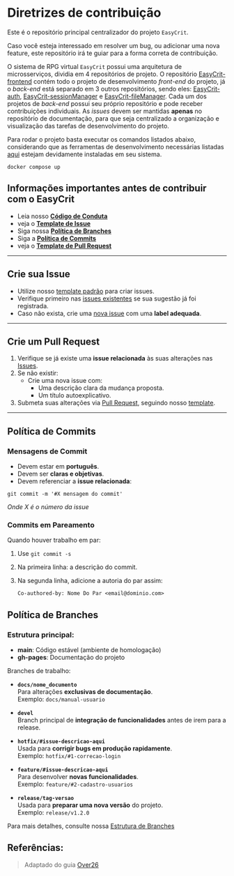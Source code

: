 # Diretrizes de contribuição
Este é o repositório principal centralizador do projeto ```EasyCrit```.

Caso você esteja interessado em resolver um bug, ou adicionar uma nova feature, este repositório irá te guiar para a forma correta de contribuição.

O sistema de RPG virtual ```EasyCrit``` possui uma arquitetura de microsserviços, dividia em 4 repositórios de projeto. O repositório [EasyCrit-frontend](https://github.com/fga-eps-mds/2025.1-EasyCrit-frontend) contém todo o projeto de desenvolvimento _front-end_ do projeto, já o _back-end_ está separado em 3 outros repositórios, sendo eles: [EasyCrit-auth](https://github.com/fga-eps-mds/2025.1-EasyCrit-auth), [EasyCrit-sessionManager](https://github.com/fga-eps-mds/2025.1-EasyCrit-sessionManager) e [EasyCrit-fileManager](https://github.com/fga-eps-mds/2025.1-EasyCrit-fileManager). Cada um dos projetos de _back-end_ possui seu próprio repositório e pode receber contribuições individuais. As _issues_ devem ser mantidas **apenas** no repositório de documentação, para que seja centralizado a organização e visualização das tarefas de desenvolvimento do projeto. 

Para rodar o projeto basta executar os comandos listados abaixo, considerando que as ferramentas de desenvolvimento necessárias listadas [aqui]() estejam devidamente instaladas em seu sistema.

```shell
docker compose up
```

## Informações importantes antes de contribuir com o EasyCrit

* Leia nosso [**Código de Conduta**](https://github.com/fga-eps-mds/2025.1-EasyCrit-docs/blob/main/.github/CODE_OF_CONDUCT.md)
* veja o [**Template de Issue**](#crie-sua-issue)
* Siga nossa [**Política de Branches**](#politica-de-branches)
* Siga a [**Política de Commits**](#politica-de-commits)
* veja o [**Template de Pull Request**](#crie-um-pull-request)

---

## Crie sua Issue

- Utilize nosso [template padrão](https://github.com/fga-eps-mds/2025.1-EasyCrit-docs/blob/main/.github/ISSUE_TEMPLATE.md) para criar issues.
- Verifique primeiro nas [issues existentes](https://github.com/fga-eps-mds/2025.1-EasyCrit-docs/issues) se sua sugestão já foi registrada.
- Caso não exista, crie uma [nova issue](https://github.com/fga-eps-mds/2025.1-EasyCrit-docs/issues/new) com uma **label adequada**.

---

## Crie um Pull Request

1. Verifique se já existe uma **issue relacionada** às suas alterações nas [Issues](https://github.com/fga-eps-mds/2025.1-EasyCrit-docs/issues).
2. Se não existir:
   - Crie uma nova issue com:
     - Uma descrição clara da mudança proposta.
     - Um título autoexplicativo.
3. Submeta suas alterações via [Pull Request](https://github.com/fga-eps-mds/2025.1-EasyCrit-docs/pulls), seguindo nosso [template](https://github.com/fga-eps-mds/2025.1-EasyCrit-docs/blob/main/.github/PULL_REQUEST_TEMPLATE.md).

---

## Política de Commits

###  Mensagens de Commit

- Devem estar em **português**.
- Devem ser **claras e objetivas**.
- Devem referenciar a **issue relacionada**:

```shell
git commit -m '#X mensagem do commit'
```
*Onde X é o número da issue*

### Commits em Pareamento

Quando houver trabalho em par:

1. Use `git commit -s`
2. Na primeira linha: a descrição do commit.
3. Na segunda linha, adicione a autoria do par assim:

   ```
   Co-authored-by: Nome Do Par <email@dominio.com>
   ```

## Política de Branches

### Estrutura principal:
- **main**: Código estável (ambiente de homologação)
- **gh-pages**: Documentação do projeto

Branches de trabalho:

- **`docs/nome_documento`**  
  Para alterações **exclusivas de documentação**.  
  Exemplo: `docs/manual-usuario`

- **`devel`**  
  Branch principal de **integração de funcionalidades** antes de irem para a release.

- **`hotfix/#issue-descricao-aqui`**  
  Usada para **corrigir bugs em produção rapidamente**.  
  Exemplo: `hotfix/#1-correcao-login`

- **`feature/#issue-descricao-aqui`**  
  Para desenvolver **novas funcionalidades**.  
  Exemplo: `feature/#2-cadastro-usuarios`

- **`release/tag-versao`**  
  Usada para **preparar uma nova versão** do projeto.  
  Exemplo: `release/v1.2.0`

Para mais detalhes, consulte nossa [Estrutura de Branches](https://github.com/fga-eps-mds/2025.1-EasyCrit-docs/branches)

## Referências:

> Adaptado do guia [Over26](https://github.com/fga-eps-mds/2019.2-Over26/blob/master/.github/CONTRIBUTING.md)
